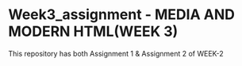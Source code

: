# Week3_assignment  -  MEDIA AND MODERN HTML(WEEK 3)

This repository has both Assignment 1 & Assignment 2 of WEEK-2
